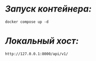 # _**Запуск контейнера:**_

`docker compose up -d
`
# _Локальный хост:_

`http://127.0.0.1:8000/api/v1/`